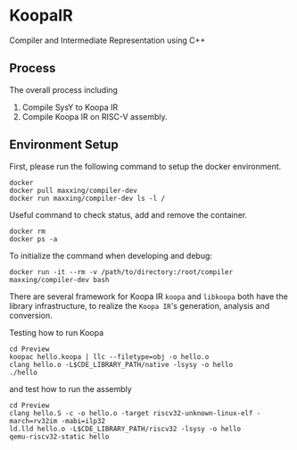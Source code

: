 # KoopaIR
Compiler and Intermediate Representation using C++

## Process
The overall process including
1. Compile SysY to Koopa IR 
2. Compile Koopa IR on RISC-V assembly. 

## Environment Setup 

First, please run the following command to setup the docker environment. 
```
docker
docker pull maxxing/compiler-dev
docker run maxxing/compiler-dev ls -l /
```
Useful command to check status, add and remove the container. 

```
docker rm 
docker ps -a
```

To initialize the command when developing and debug:
```
docker run -it --rm -v /path/to/directory:/root/compiler maxxing/compiler-dev bash
```


<!-- docker run -it --rm -v /Users/shiwenan/Documents/KoopaIR:/root/compiler maxxing/compiler-dev bash -->


There are several framework for Koopa IR `koopa` and `libkoopa` both have the library infrastructure, to realize the `Koopa IR`'s generation, analysis and conversion. 

Testing how to run Koopa 
```
cd Preview
koopac hello.koopa | llc --filetype=obj -o hello.o
clang hello.o -L$CDE_LIBRARY_PATH/native -lsysy -o hello
./hello
```

and test how to run the assembly 
```
cd Preview 
clang hello.S -c -o hello.o -target riscv32-unknown-linux-elf -march=rv32im -mabi=ilp32
ld.lld hello.o -L$CDE_LIBRARY_PATH/riscv32 -lsysy -o hello
qemu-riscv32-static hello
```


